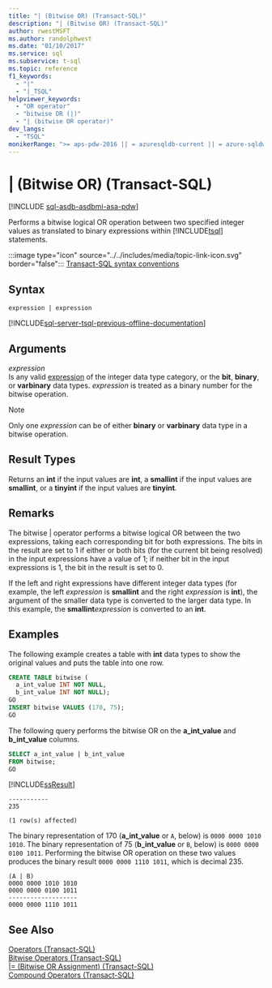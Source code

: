 ```yaml
---
title: "| (Bitwise OR) (Transact-SQL)"
description: "| (Bitwise OR) (Transact-SQL)"
author: rwestMSFT
ms.author: randolphwest
ms.date: "01/10/2017"
ms.service: sql
ms.subservice: t-sql
ms.topic: reference
f1_keywords:
  - "|"
  - "|_TSQL"
helpviewer_keywords:
  - "OR operator"
  - "bitwise OR (|)"
  - "| (bitwise OR operator)"
dev_langs:
  - "TSQL"
monikerRange: ">= aps-pdw-2016 || = azuresqldb-current || = azure-sqldw-latest || >= sql-server-2016 || >= sql-server-linux-2017 || = azuresqldb-mi-current"
---
```


# | (Bitwise OR) (Transact-SQL)

[!INCLUDE [sql-asdb-asdbmi-asa-pdw](../../includes/applies-to-version/sql-asdb-asdbmi-asa-pdw.md)]

Performs a bitwise logical OR operation between two specified integer values as translated to binary expressions within [!INCLUDE[tsql](../../includes/tsql-md.md)] statements.  
  
:::image type="icon" source="../../includes/media/topic-link-icon.svg" border="false"::: [Transact-SQL syntax conventions](../../t-sql/language-elements/transact-sql-syntax-conventions-transact-sql.md)  
  
## Syntax  
  
```syntaxsql   
expression | expression  
```  
  
[!INCLUDE[sql-server-tsql-previous-offline-documentation](../../includes/sql-server-tsql-previous-offline-documentation.md)]

## Arguments
 *expression*  
 Is any valid [expression](../../t-sql/language-elements/expressions-transact-sql.md) of the integer data type category, or the **bit**, **binary**, or **varbinary** data types. *expression* is treated as a binary number for the bitwise operation.  
  
> [!NOTE]  
>  Only one *expression* can be of either **binary** or **varbinary** data type in a bitwise operation.  
  
## Result Types  
 Returns an **int** if the input values are **int**, a **smallint** if the input values are **smallint**, or a **tinyint** if the input values are **tinyint**.  
  
## Remarks  
 The bitwise | operator performs a bitwise logical OR between the two expressions, taking each corresponding bit for both expressions. The bits in the result are set to 1 if either or both bits (for the current bit being resolved) in the input expressions have a value of 1; if neither bit in the input expressions is 1, the bit in the result is set to 0.  
  
 If the left and right expressions have different integer data types (for example, the left *expression* is **smallint** and the right *expression* is **int**), the argument of the smaller data type is converted to the larger data type. In this example, the **smallint**_expression_ is converted to an **int**.  
  
## Examples  
 The following example creates a table with **int** data types to show the original values and puts the table into one row.  
  
```sql  
CREATE TABLE bitwise (  
  a_int_value INT NOT NULL,  
  b_int_value INT NOT NULL);  
GO  
INSERT bitwise VALUES (170, 75);  
GO  
```  
  
 The following query performs the bitwise OR on the **a_int_value** and **b_int_value** columns.  
  
```sql  
SELECT a_int_value | b_int_value  
FROM bitwise;  
GO  
```  
  
 [!INCLUDE[ssResult](../../includes/ssresult-md.md)]  
  
```  
-----------   
235           
  
(1 row(s) affected)  
```  
  
 The binary representation of 170 (**a_int_value** or `A`, below) is `0000 0000 1010 1010`. The binary representation of 75 (**b_int_value** or `B`, below) is `0000 0000 0100 1011`. Performing the bitwise OR operation on these two values produces the binary result `0000 0000 1110 1011`, which is decimal 235.  
  
```  
(A | B)  
0000 0000 1010 1010  
0000 0000 0100 1011  
-------------------  
0000 0000 1110 1011  
```  
  
## See Also  
 [Operators &#40;Transact-SQL&#41;](../../t-sql/language-elements/operators-transact-sql.md)   
 [Bitwise Operators &#40;Transact-SQL&#41;](../../t-sql/language-elements/bitwise-operators-transact-sql.md)   
 [&#124;= &#40;Bitwise OR Assignment&#41; &#40;Transact-SQL&#41;](../../t-sql/language-elements/bitwise-or-equals-transact-sql.md)   
 [Compound Operators &#40;Transact-SQL&#41;](../../t-sql/language-elements/compound-operators-transact-sql.md)  
  
  


